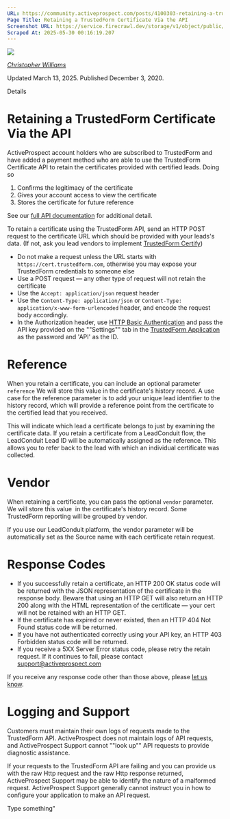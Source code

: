 ```yaml
---
URL: https://community.activeprospect.com/posts/4100303-retaining-a-trustedform-certificate-via-the-api
Page Title: Retaining a TrustedForm Certificate Via the API
Screenshot URL: https://service.firecrawl.dev/storage/v1/object/public/media/screenshot-906cd945-3684-47b0-84bd-0f5e664495cf.png
Scraped At: 2025-05-30 00:16:19.207
---
```


[![](https://content2.bloomfire.com/avatars/users/1405246/thumb/thumbnail.png?f=1620827893&Expires=1748567766&Signature=N04ylulCOe7XKMISzwZ1tBpgcYc8OD8p7U-g7Ao5bogLgPLNuINaMmB434fcwQ9BFafyQBJsts-qMpFFtgo-DWQO9VvU5~qLrC1P7w3fU4U7xyh0wT-Rla8gmoaoYYArUQBSZVN~oYmwObZR62OXUeC4fWL3NJywqD3R9XJtewy6gW1g4ZXY4DYbwSC4n1yW5seT4gZviMuDQNDdrGx-h-UULNbBRnpvBhgkOZYh9Gvced4cb8AbpyUyiq2cp6Uz~G2phwP90HURPG2aDAr1VrrKQ91~-R1biQ90Z0xR5zElE9lTToad6Oc2qkd4yTXxoz2Rp~vLxeLPdSI4fttFaQ__&Key-Pair-Id=APKAIDFCFZ2UHE5LPIUA)](https://community.activeprospect.com/memberships/7846678-christopher-williams)

[_Christopher Williams_](https://community.activeprospect.com/memberships/7846678-christopher-williams)

Updated March 13, 2025. Published December 3, 2020.

Details

# Retaining a TrustedForm Certificate Via the API

ActiveProspect account holders who are subscribed to TrustedForm and have added a payment method who are able to use the TrustedForm Certificate API to retain the certificates provided with certified leads. Doing so

1. Confirms the legitimacy of the certificate
2. Gives your account access to view the certificate
3. Stores the certificate for future reference


See our [full API documentation](https://developers.activeprospect.com/docs/trustedform/api/v4.0/tag/Certificate-URL/) for additional detail.

To retain a certificate using the TrustedForm API, send an HTTP POST request to the certificate URL which should be provided with your leads's data. (If not, ask you lead vendors to implement [TrustedForm Certify](https://activeprospect.com/trustedform/certify))

- Do not make a request unless the URL starts with `https://cert.trustedform.com`, otherwise you may expose your TrustedForm credentials to someone else
- Use a POST request — any other type of request will not retain the certificate
- Use the `Accept: application/json` request header
- Use the `Content-Type: application/json` or `Content-Type: application/x-www-form-urlencoded` header, and encode the request body accordingly.
- In the Authorization header, use [HTTP Basic Authentication](https://en.wikipedia.org/wiki/Basic_access_authentication) and pass the API key provided on the ""Settings"" tab in the [TrustedForm Application](https://app.trustedform.com/?__hstc=41051389.72b0a82a2e175bcc391c91a5b5ff308d.1748564170875.1748564170875.1748564170875.1&__hssc=41051389.1.1748564170875&__hsfp=3707738794#settings) as the password and 'API' as the ID.

# Reference

When you retain a certificate, you can include an optional parameter `reference` We will store this value in the certificate's history record. A use case for the reference parameter is to add your unique lead identifier to the history record, which will provide a reference point from the certificate to the certified lead that you received.

This will indicate which lead a certificate belongs to just by examining the certificate data. If you retain a certificate from a LeadConduit flow, the LeadConduit Lead ID will be automatically assigned as the reference. This allows you to refer back to the lead with which an individual certificate was collected.

# Vendor

When retaining a certificate, you can pass the optional `vendor` parameter. We will store this value  in the certificate's history record. Some TrustedForm reporting will be grouped by vendor.

If you use our LeadConduit platform, the vendor parameter will be automatically set as the Source name with each certificate retain request.

# Response Codes

- If you successfully retain a certificate, an HTTP 200 OK status code will be returned with the JSON representation of the certificate in the response body. Beware that using an HTTP GET will also return an HTTP 200 along with the HTML representation of the certificate — your cert will not be retained with an HTTP GET.
- If the certificate has expired or never existed, then an HTTP 404 Not Found status code will be returned.
- If you have not authenticated correctly using your API key, an HTTP 403 Forbidden status code will be returned.
- If you receive a 5XX Server Error status code, please retry the retain request. If it continues to fail, please contact support@activeprospect.com

If you receive any response code other than those above, please [let us know](mailto:support@activeprospect.com).

# Logging and Support

Customers must maintain their own logs of requests made to the TrustedForm API. ActiveProspect does not maintain logs of API requests, and ActiveProspect Support cannot ""look up"" API requests to provide diagnostic assistance.

If your requests to the TrustedForm API are failing and you can provide us with the raw Http request and the raw Http response returned, ActiveProspect Support may be able to identify the nature of a malformed request. ActiveProspect Support generally cannot instruct you in how to configure your application to make an API request.

Type something"

